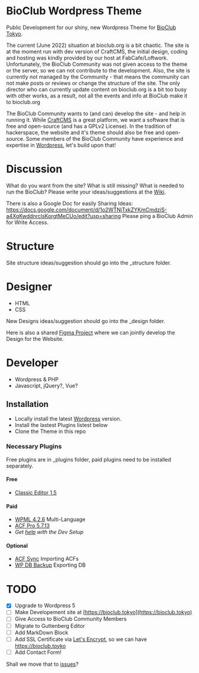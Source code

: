 # BioClub Wordpress Theme

Public Development for our shiny, new Wordpress Theme for [BioClub Tokyo](http://www.bioclub.tokyo).

The current (June 2022) situation at bioclub.org is a bit chaotic. The site is at the moment run with dev version of CraftCMS, the initial design, coding and hosting was kindly provided by our host at FabCafe/Loftwork. Unfortunately, the BioClub Community was not given access to the theme or the server, so we can not contribute to the development.
Also, the site is currently not managed by the Community - that means the community can not make posts or reviews or change the structure of the site. The only director who can currently update content on bioclub.org is a bit too busy with other works, as a result, not all the events and info at BioClub make it to bioclub.org

The BioClub Community wants to (and can) develop the site - and help in running it. While [CraftCMS](https://craftcms.com) is a great platform, we want a software that is free and open-source (and has a GPLv2 License). In the tradition of hackerspace, the website and it's theme should also be free and open-source. Some members of the BioClub Community have experience and expertise in [Wordpress](https://wordpress.org), let's build upon that!

# Discussion

What do you want from the site? What is still missing? What is needed to run the BioClub? Please write your ideas/suggestions at the [Wiki](https://github.com/BioClub/BioClub-Wordpress-Theme/wiki).

There is also a Google Doc for easily Sharing Ideas: https://docs.google.com/document/d/1o2WTNjTxkZYKmCmdziS-a4XgKwddnrclsKorgtMeCUo/edit?usp=sharing 
Please ping a BioClub Admin for Write Access.

# Structure

Site structure ideas/suggestion should go into the \_structure folder.

# Designer

- HTML
- CSS

New Designs ideas/suggestion should go into the \_design folder.

Here is also a shared [Figma Project](https://www.figma.com/file/UlvsISNrw5YMwFB7B3MuC6/BioClub-Tokyo---Website?type=design&node-id=0%3A1&mode=design&t=hWTEsAzRiLPzzu5x-1) where we can jointly develop the Design for the Website.

# Developer

- Wordpress & PHP
- Javascript, jQuery?, Vue?

## Installation

- Locally install the latest [Wordpress](https://wordpress.org/download/) version.
- Install the lastest Plugins listest below
- Clone the Theme in this repo

### Necessary Plugins
Free plugins are in \_plugins folder, paid plugins need to be installed separately.

#### Free
* [Classic Editor 1.5](https://wordpress.org/plugins/classic-editor/)

#### Paid
* [WPML 4.2.6](https://wpml.org) Multi-Language
* [ACF Pro 5.7.13](https://www.advancedcustomfields.com)
* _Get [help](https://fb.me/trembl) with the Dev Setup_

#### Optional
* [ACF Sync](https://github.com/thomascharbit/acf-sync) Importing ACFs
* [WP DB Backup](https://wordpress.org/plugins/wp-db-backup/) Exporting DB

# TODO
- [x] Upgrade to Wordpress 5
- [ ] Make Developement site at [https://bioclub.tokyo](https://bioclub.tokyo)
- [ ] Give Access to BioClub Community Members
- [ ] Migrate to Guttenberg Editor
- [ ] Add MarkDown Block
- [ ] Add SSL Certificate via [Let's Encrypt](https://letsencrypt.org), so we can have https://bioclub.toyko
- [ ] Add Contact Form!

Shall we move that to [issues](https://github.com/BioClub/BioClub-Wordpress-Theme/issues)?


